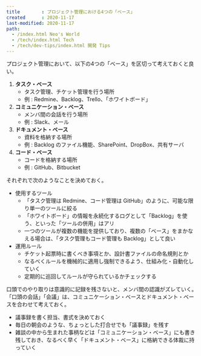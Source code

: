 ```yaml
---
title        : プロジェクト管理における4つの「ベース」
created      : 2020-11-17
last-modified: 2020-11-17
path:
  - /index.html Neo's World
  - /tech/index.html Tech
  - /tech/dev-tips/index.html 開発 Tips
---
```


プロジェクト管理において、以下の4つの「ベース」を区切って考えておくと良い。

1. __タスク・ベース__
    - タスク管理、チケット管理を行う場所
    - 例 : Redmine、Backlog、Trello、「ホワイトボード」
2. __コミュニケーション・ベース__
    - メンバ間の会話を行う場所
    - 例 : Slack、メール
3. __ドキュメント・ベース__
    - 資料を格納する場所
    - 例 : Backlog のファイル機能、SharePoint、DropBox、共有サーバ
4. __コード・ベース__
    - コードを格納する場所
    - 例 : GitHub、Bitbucket

それぞれで次のようなことを決めておく。

- 使用するツール
  - 「タスク管理は Redmine、コード管理は GitHub」のように、可能な限り単一のツールに絞る
  - 「ホワイトボード」の情報を永続化するログとして「Backlog」を使う、といった「ツールの併用」はアリ
  - 一つのツールが複数の機能を提供しており、複数の「ベース」をまかなえる場合は、「タスク管理もコード管理も Backlog」として良い
- 運用ルール
  - チケット起票時に書くべき事項とか、設計書ファイルの命名規則とか
  - なるべくルールを機械的に適用し強制できるよう、仕組み化・自動化していく
  - 定期的に巡回してルールが守られているかチェックする

口頭でのやり取りは意識的に記録を残さないと、メンバ間の認識がズレていく。「口頭の会話」「会議」は、コミュニケーション・ベースとドキュメント・ベースを合わせて考えておく。

- 議事録を書く担当、書式を決めておく
- 毎日の朝会のような、ちょっとした打合せでも「議事録」を残す
- 雑談の中から生まれた事柄などは「コミュニケーション・ベース」にも書き残しておき、なるべく早く「ドキュメント・ベース」に格納できる体裁に持っていく
